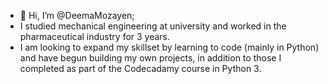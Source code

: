 - 👋 Hi, I’m @DeemaMozayen;
- I studied mechanical engineering at university and worked in the pharmaceutical industry for 3 years.
- I am looking to expand my skillset by learning to code (mainly in Python) and have begun building my own projects, in addition to those I completed as part of the Codecadamy course in Python 3. 


